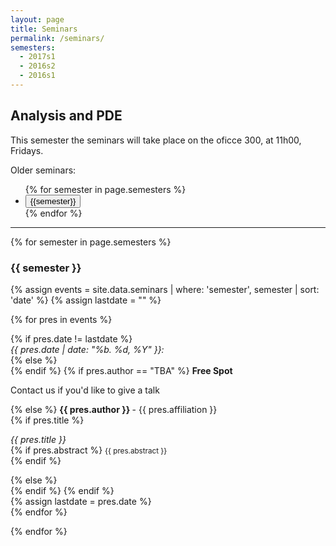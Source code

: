 ```yaml
---
layout: page
title: Seminars
permalink: /seminars/
semesters:
  - 2017s1
  - 2016s2
  - 2016s1
---
```


<h2> Analysis and PDE  </h2>

This semester the seminars will take place on the oficce 300, at 11h00,
Fridays.

Older seminars:
<ul class="list-inline">
{% for semester in page.semesters %}
<li><button class="btn btn-primary" onclick="seminarShow('{{semester}}')">
{{semester}}
</button></li>
{% endfor %}
</ul>

<hr>

{% for semester in page.semesters %}
<div class="container-fluid seminar-show" id="{{ semester }}">
<h3> {{ semester }} </h3>
{% assign events = site.data.seminars | where: 'semester', semester | sort: 'date' %}
{% assign lastdate = "" %}

{% for pres in events %}
<div class="row">
{% if pres.date != lastdate %}
  <div class="col-md-2">
  <em> {{ pres.date | date: "%b. %d, %Y" }}: </em> <br>
  </div>
  <div class="col-md-10">
{% else %}
  <div class="col-md-offset-2 col-md-10">
{% endif %}
{% if pres.author == "TBA" %}
  <span><strong> Free Spot </strong></span>
  <p> Contact us if you'd like to give a talk </p>
{% else %}
  <span><strong> {{ pres.author }} </strong></span> - 
  <span> {{ pres.affiliation }} </span><br>
{% if pres.title %}
  <p>
  <span><em> {{ pres.title }} </em></span><br>
    {% if pres.abstract %}
  <small>{{ pres.abstract }}</small><br>
    {% endif %}
  </p>
{% else %}
<br>
{% endif %}
    {% endif %}
  </div>
{% assign lastdate = pres.date %}
</div>
{% endfor %}
</div> <!-- end div id=semeter -->

{% endfor %}
